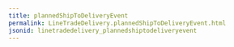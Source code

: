 ```yaml
---
title: plannedShipToDeliveryEvent
permalink: LineTradeDelivery.plannedShipToDeliveryEvent.html
jsonid: linetradedelivery_plannedshiptodeliveryevent
---
```


